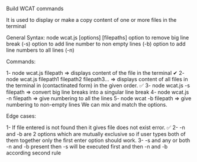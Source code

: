 Build WCAT commands

It is used to display or make a copy content of one or more files in the terminal

General Syntax: node wcat.js [options] [filepaths] option to remove big line break (-s) option to add line number to non empty lines (-b) option to add line numbers to all lines (-n)

Commands: 

1- node wcat.js filepath => displays content of the file in the terminal ✔ 
2- node wcat.js filepath1 filepath2 filepath3... => displays content of all files in the terminal in (contactinated form) in the given order. ✅ 
3- node wcat.js -s filepath => convert big line breaks into a singular line break 
4- node wcat.js -n filepath => give numbering to all the lines 
5- node wcat -b filepath => give numbering to non-empty lines 
We can mix and match the options.

Edge cases: 

1- If file entered is not found then it gives file does not exist error. ✅ 
2- -n and -b are 2 options which are mutually exclusive so if user types both of them together only the first enter option should work.
3- -s and any or both -n and -b present then -s will be executed first and then -n and -b according second rule
